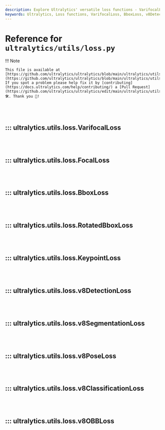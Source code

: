```yaml
---
description: Explore Ultralytics' versatile loss functions - VarifocalLoss, BboxLoss, v8DetectionLoss, v8PoseLoss. Improve your accuracy on YOLO implementations.
keywords: Ultralytics, Loss functions, VarifocalLoss, BboxLoss, v8DetectionLoss, v8PoseLoss, YOLO, Ultralytics Documentation
---
```


# Reference for `ultralytics/utils/loss.py`

!!! Note

    This file is available at [https://github.com/ultralytics/ultralytics/blob/main/ultralytics/utils/loss.py](https://github.com/ultralytics/ultralytics/blob/main/ultralytics/utils/loss.py). If you spot a problem please help fix it by [contributing](https://docs.ultralytics.com/help/contributing/) a [Pull Request](https://github.com/ultralytics/ultralytics/edit/main/ultralytics/utils/loss.py) 🛠️. Thank you 🙏!

<br><br>

## ::: ultralytics.utils.loss.VarifocalLoss

<br><br>

## ::: ultralytics.utils.loss.FocalLoss

<br><br>

## ::: ultralytics.utils.loss.BboxLoss

<br><br>

## ::: ultralytics.utils.loss.RotatedBboxLoss

<br><br>

## ::: ultralytics.utils.loss.KeypointLoss

<br><br>

## ::: ultralytics.utils.loss.v8DetectionLoss

<br><br>

## ::: ultralytics.utils.loss.v8SegmentationLoss

<br><br>

## ::: ultralytics.utils.loss.v8PoseLoss

<br><br>

## ::: ultralytics.utils.loss.v8ClassificationLoss

<br><br>

## ::: ultralytics.utils.loss.v8OBBLoss

<br><br>
